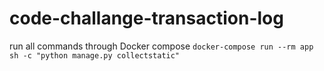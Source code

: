 # code-challange-transaction-log

run all commands through Docker compose
```docker-compose run --rm app sh -c "python manage.py collectstatic"```